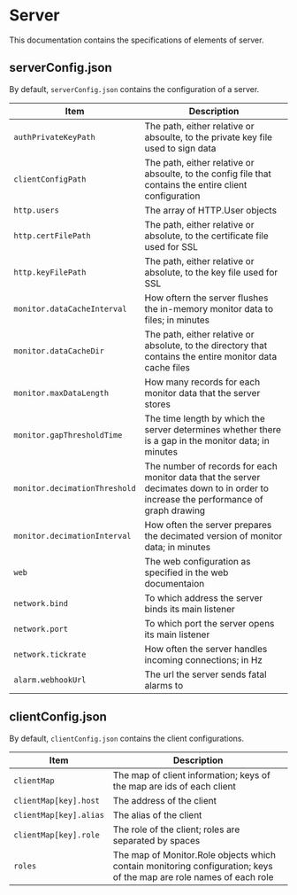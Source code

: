 # Server

This documentation contains the specifications of elements of server.

## serverConfig.json

By default, `serverConfig.json` contains the configuration of a server.

|Item|Description|
|-|-|
|`authPrivateKeyPath`|The path, either relative or absoulte, to the private key file used to sign data|
|`clientConfigPath`|The path, either relative or absoulte, to the config file that contains the entire client configuration|
|`http.users`|The array of HTTP.User objects|
|`http.certFilePath`|The path, either relative or absolute, to the certificate file used for SSL|
|`http.keyFilePath`|The path, either relative or absolute, to the key file used for SSL|
|`monitor.dataCacheInterval`|How oftern the server flushes the in-memory monitor data to files; in minutes|
|`monitor.dataCacheDir`|The path, either relative or absolute, to the directory that contains the entire monitor data cache files|
|`monitor.maxDataLength`|How many records for each monitor data that the server stores|
|`monitor.gapThresholdTime`|The time length by which the server determines whether there is a gap in the monitor data; in minutes|
|`monitor.decimationThreshold`|The number of records for each monitor data that the server decimates down to in order to increase the performance of graph drawing|
|`monitor.decimationInterval`|How often the server prepares the decimated version of monitor data; in minutes|
|`web`|The web configuration as specified in the web documentaion|
|`network.bind`|To which address the server binds its main listener|
|`network.port`|To which port the server opens its main listener|
|`network.tickrate`|How often the server handles incoming connections; in Hz|
|`alarm.webhookUrl`|The url the server sends fatal alarms to|

## clientConfig.json

By default, `clientConfig.json` contains the client configurations.

|Item|Description|
|-|-|
|`clientMap`|The map of client information; keys of the map are ids of each client|
|`clientMap[key].host`|The address of the client|
|`clientMap[key].alias`|The alias of the client|
|`clientMap[key].role`|The role of the client; roles are separated by spaces|
|`roles`|The map of Monitor.Role objects which contain monitoring configuration; keys of the map are role names of each role|
